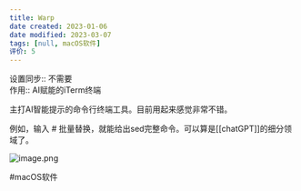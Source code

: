 ```yaml
---
title: Warp
date created: 2023-01-06
date modified: 2023-03-07
tags: [null, macOS软件]
评价: 5
---
```


设置同步:: 不需要  
作用:: AI赋能的iTerm终端

主打AI智能提示的命令行终端工具。目前用起来感觉非常不错。

例如，输入 # 批量替换，就能给出sed完整命令。可以算是[[chatGPT]]的细分领域了。

![image.png](https://img.oldwinter.top/202302151815008.png)

#macOS软件
